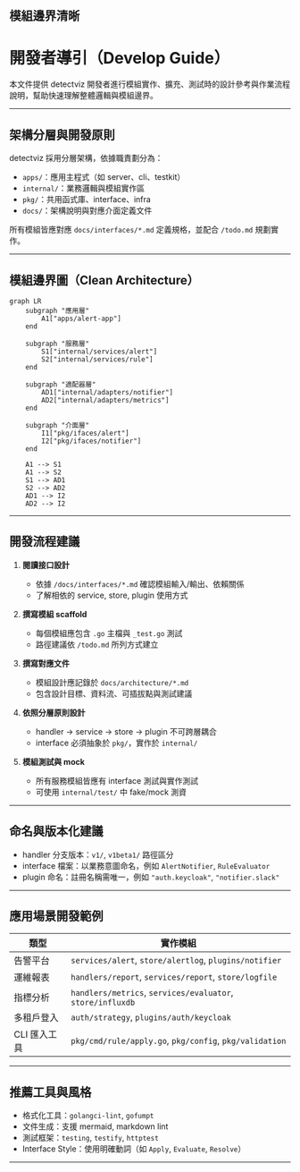 

## 模組邊界清晰

# 開發者導引（Develop Guide）

本文件提供 detectviz 開發者進行模組實作、擴充、測試時的設計參考與作業流程說明，幫助快速理解整體邏輯與模組邊界。

---

## 架構分層與開發原則

detectviz 採用分層架構，依據職責劃分為：

- `apps/`：應用主程式（如 server、cli、testkit）
- `internal/`：業務邏輯與模組實作區
- `pkg/`：共用函式庫、interface、infra
- `docs/`：架構說明與對應介面定義文件

所有模組皆應對應 `docs/interfaces/*.md` 定義規格，並配合 `/todo.md` 規劃實作。

---

## 模組邊界圖（Clean Architecture）

```mermaid
graph LR
    subgraph "應用層"
        A1["apps/alert-app"]
    end
    
    subgraph "服務層"
        S1["internal/services/alert"]
        S2["internal/services/rule"]
    end
    
    subgraph "適配器層"
        AD1["internal/adapters/notifier"]
        AD2["internal/adapters/metrics"]
    end
    
    subgraph "介面層"
        I1["pkg/ifaces/alert"]
        I2["pkg/ifaces/notifier"]
    end
    
    A1 --> S1
    A1 --> S2
    S1 --> AD1
    S2 --> AD2
    AD1 --> I2
    AD2 --> I2
```

---

## 開發流程建議

1. **閱讀接口設計**
   - 依據 `/docs/interfaces/*.md` 確認模組輸入/輸出、依賴關係
   - 了解相依的 service, store, plugin 使用方式

2. **撰寫模組 scaffold**
   - 每個模組應包含 `.go` 主檔與 `_test.go` 測試
   - 路徑建議依 `/todo.md` 所列方式建立

3. **撰寫對應文件**
   - 模組設計應記錄於 `docs/architecture/*.md`
   - 包含設計目標、資料流、可插拔點與測試建議

4. **依照分層原則設計**
   - handler → service → store → plugin 不可跨層耦合
   - interface 必須抽象於 `pkg/`，實作於 `internal/`

5. **模組測試與 mock**
   - 所有服務模組皆應有 interface 測試與實作測試
   - 可使用 `internal/test/` 中 fake/mock 測資

---

## 命名與版本化建議

- handler 分支版本：`v1/`, `v1beta1/` 路徑區分
- interface 檔案：以業務意圖命名，例如 `AlertNotifier`, `RuleEvaluator`
- plugin 命名：註冊名稱需唯一，例如 `"auth.keycloak"`, `"notifier.slack"`

---

## 應用場景開發範例

| 類型 | 實作模組 |
|------|----------|
| 告警平台 | `services/alert`, `store/alertlog`, `plugins/notifier` |
| 運維報表 | `handlers/report`, `services/report`, `store/logfile` |
| 指標分析 | `handlers/metrics`, `services/evaluator`, `store/influxdb` |
| 多租戶登入 | `auth/strategy`, `plugins/auth/keycloak` |
| CLI 匯入工具 | `pkg/cmd/rule/apply.go`, `pkg/config`, `pkg/validation` |

---

## 推薦工具與風格

- 格式化工具：`golangci-lint`, `gofumpt`
- 文件生成：支援 mermaid, markdown lint
- 測試框架：`testing`, `testify`, `httptest`
- Interface Style：使用明確動詞（如 `Apply`, `Evaluate`, `Resolve`）

---